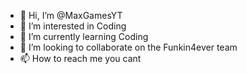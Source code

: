 - 👋 Hi, I’m @MaxGamesYT
- 👀 I’m interested in Coding
- 🌱 I’m currently learning Coding
- 💞️ I’m looking to collaborate on the Funkin4ever team
- 📫 How to reach me you cant

<!---
MaxGamesYT/MaxGamesYT is a ✨ special ✨ repository because its `README.md` (this file) appears on your GitHub profile.
You can click the Preview link to take a look at your changes.
--->
